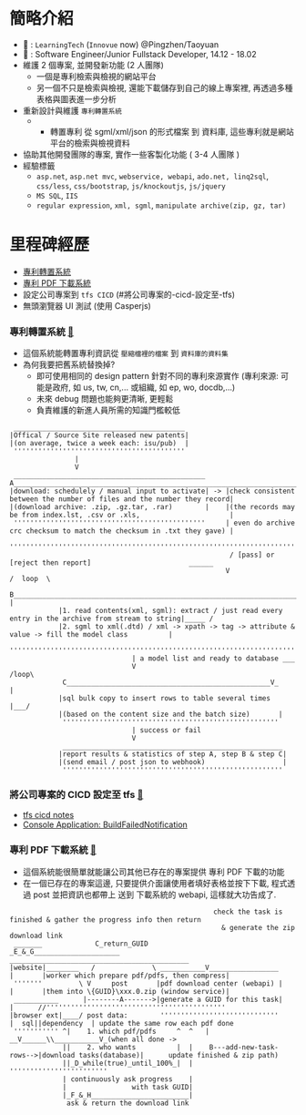 # 簡略介紹
- :office: : `LearningTech` (`Innovue` now) @Pingzhen/Taoyuan
- :construction_worker: : Software Engineer/Junior Fullstack Developer, 14.12 - 18.02
- 維護 2 個專案, 並開發新功能 (2 人團隊)
  - 一個是專利檢索與檢視的網站平台
  - 另一個不只是檢索與檢視, 還能下載儲存到自己的線上專案裡, 再透過多種表格與圖表進一步分析
- 重新設計與維護 `專利轉置系統`
  - * 轉置專利 從 sgml/xml/json 的形式檔案 到 資料庫, 這些專利就是網站平台的檢索與檢視資料
- 協助其他開發團隊的專案, 實作一些客製化功能 ( 3-4 人團隊 )
- 經驗標籤
  - `asp.net`, `asp.net mvc`, `webservice, webapi`, `ado.net, linq2sql`, `css/less`, `css/bootstrap`, `js/knockoutjs`, `js/jquery`
  - `MS SQL`, `IIS`
  - `regular expression`, `xml, sgml`, `manipulate archive(zip, gz, tar)`

# 里程碑經歷
- [專利轉置系統](#專利轉置系統-arrow_up_small)
- [專利 PDF 下載系統](#專利-pdf-下載系統-arrow_up_small)
- 設定公司專案到 `tfs CICD` (#將公司專案的-cicd-設定至-tfs)
- 無頭瀏覽器 UI 測試 (使用 Casperjs)

### 專利轉置系統 [:arrow_up_small:](#里程碑經歷)
- 這個系統能轉置專利資訊從 `壓縮檔裡的檔案` 到 `資料庫的資料集`
- 為何我要把舊系統替換掉? 
  - 即可使用相同的 design pattern 針對不同的專利來源實作 (專利來源: 可能是政府, 如 us, tw, cn,... 或組織, 如 ep, wo, docdb,...)
  - 未來 debug 問題也能夠更清晰, 更輕鬆
  - 負責維護的新進人員所需的知識門檻較低
```
 __________________________________________
|Offical / Source Site released new patents| 
|(on average, twice a week each: isu/pub)  |
 ''''''''''''''''''''''''''''''''''''''''''
                |
                V
 _______________________________________________      A______________________________________________________________________
|download: schedulely / manual input to activate| -> |check consistent between the number of files and the number they record|
|(download archive: .zip, .gz.tar, .rar)        |    |(the records may be from index.lst, .csv or .xls,                      | 
 '''''''''''''''''''''''''''''''''''''''''''''''     | even do archive crc checksum to match the checksum in .txt they gave) |
                                                      ''''''''''''''''''''''''''''''''''''''''''''''''''''''''''''''''''''''''
                                                      / [pass] or [reject then report]                        ______  
                                                     V                                                      /  loop  \
             B_____________________________________________________________________________________________V__        |
            |1. read contents(xml, sgml): extract / just read every entry in the archive from stream to string|_____ /
            |2. sgml to xml(.dtd) / xml -> xpath -> tag -> attribute & value -> fill the model class          |
             '''''''''''''''''''''''''''''''''''''''''''''''''''''''''''''''''''''''''''''''''''''''''''''''''
                              | a model list and ready to database ___
                              V                                  /loop\
             C__________________________________________________V_     |
            |sql bulk copy to insert rows to table several times  |___/
            |(based on the content size and the batch size)       |
             '''''''''''''''''''''''''''''''''''''''''''''''''''''
                              | success or fail
                              V
             ______________________________________________________
            |report results & statistics of step A, step B & step C|
            |(send email / post json to webhook)                   |
             ''''''''''''''''''''''''''''''''''''''''''''''''''''''
```

### 將公司專案的 CICD 設定至 tfs [:arrow_up_small:](#里程碑經歷)
- [tfs cicd notes](https://hackmd.io/s/Bkg9M3LSQ)
- [Console Application: BuildFailedNotification](https://github.com/ChaoLiou/BuildFailedNotification)

### 專利 PDF 下載系統 [:arrow_up_small:](#里程碑經歷)
- 這個系統能很簡單就能讓公司其他已存在的專案提供 專利 PDF 下載的功能
- 在一個已存在的專案這邊, 只要提供介面讓使用者填好表格並按下下載, 程式透過 post 並把資訊也都帶上 送到 下載系統的 webapi, 這樣就大功告成了. 
```         
                                                  check the task is finished & gather the progress info then return
                                                    & generate the zip download link
 _______             C_return_GUID               _E_&_G_____________________         ____________________________________________
|website|________   /              \ ___________V_________________          |       |worker which prepare pdf/pdfs, then compress|
 '''''''         \ V     post       |pdf download center (webapi) |         |       |them into \{GUID}\xxx.0.zip (window service)|
 ___________      |--------A------->|generate a GUID for this task|         |      //''''''''''''''''''''''''''''''''''''''''''''
|browser ext|____/ post data:        '''''''''''''''''''''''''''''          |  sql||dependency  | update the same row each pdf done 
 ''''''''''' ^|    1. which pdf/pdfs     ^  ^   |                         __V______\\___________V_(when all done -> 
             ||    2. who wants          |  |    B---add-new-task-rows-->|download tasks(database)|      update finished & zip path)
             ||_D_while(true)_until_100%_|  |                             ''''''''''''''''''''''''
             | continuously ask progress    |
             |                with task GUID|
             |_F_&_H________________________|
              ask & return the download link
```


